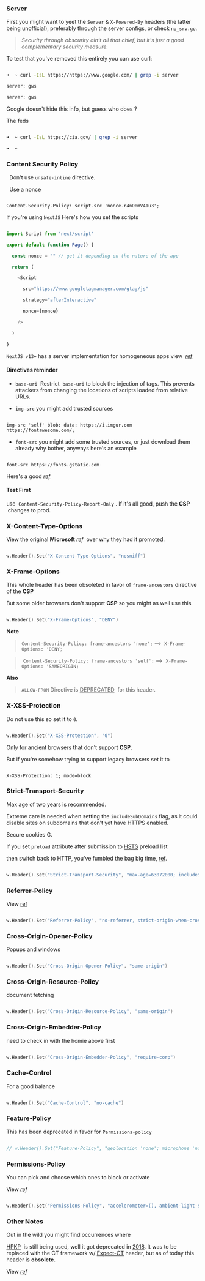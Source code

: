 ### Server 

First you might want to yeet the `Server` & `X-Powered-By` headers (the latter being unofficial), preferably through the server configs, or check `no_srv.go`.

> *Security through obscurity ain’t all that chief, but it's just a good complementary security measure.*

  

To test that you've removed this entirely you can use curl:

```bash

➜  ~ curl -IsL https://https://www.google.com/ | grep -i server

server: gws

server: gws

```

Google doesn't hide this info, but guess who does ?

The feds

```bash

➜  ~ curl -IsL https://cia.gov/ | grep -i server

➜  ~

```

  

### Content Security Policy

  

  Don't use `unsafe-inline` directive.

  Use a nonce

```http

Content-Security-Policy: script-src 'nonce-r4nD0mV41u3';

```

  

If you're using `NextJS` Here's how you set the scripts

  

```Typescript

import Script from 'next/script'

export default function Page() {

  const nonce = "" // get it depending on the nature of the app

  return (

    <Script

      src="https://www.googletagmanager.com/gtag/js"

      strategy="afterInteractive"

      nonce={nonce}

    />

  )

}

```

`NextJS v13+` has a server implementation for homogeneous apps view  *[ref](https://nextjs.org/docs/app/building-your-application/configuring/content-security-policy)*

  
  
  

#### Directives reminder

- `base-uri`  Restrict  `base-uri` to block the injection of <base> tags. This prevents attackers from changing the locations of scripts loaded from relative URLs.

- `img-src` you might add trusted sources

```http

img-src 'self' blob: data: https://i.imgur.com https://fontawesome.com/;

```

- `font-src` you might add some trusted sources, or just download them already why bother, anyways here's an example

  

```http

font-src https://fonts.gstatic.com

```

Here's a good *[ref](https://infosec.mozilla.org/guidelines/web_security.html#implementation-notes)*

#### Test First

use  `Content-Security-Policy-Report-Only` . If it's all good, push the **CSP**  changes to prod.

  

### X-Content-Type-Options

View the original **Microsoft** *[ref](https://learn.microsoft.com/en-us/archive/blogs/ie/ie8-security-part-vi-beta-2-update)*  over why they had it promoted.

  

```Go

w.Header().Set("X-Content-Type-Options", "nosniff")

```

  

### X-Frame-Options

This whole header has been obsoleted in favor of `frame-ancestors` directive of the **CSP**

But some older browsers don't support **CSP** so you might as well use this

```Go

w.Header().Set("X-Frame-Options", "DENY")

```

**Note**

> `Content-Security-Policy: frame-ancestors 'none';` ==>  `X-Frame-Options: 'DENY;`

>  `Content-Security-Policy: frame-ancestors 'self';` ==>  `X-Frame-Options: 'SAMEORIGIN;`

  

**Also**

> `ALLOW-FROM` Directive is <u>DEPRECATED</u>  for this header.

  

### X-XSS-Protection

Do not use this so set it to `0`.

```go

w.Header().Set("X-XSS-Protection", "0")

```

Only for ancient browsers that don't support **CSP**.

But if you're somehow trying to support legacy browsers set it to

```http

X-XSS-Protection: 1; mode=block

```

  

### Strict-Transport-Security

Max age of two years is recommended.

Extreme care is needed when setting the `includeSubDomains` flag, as it could disable sites on subdomains that don’t yet have HTTPS enabled.

Secure cookies G.

If you set `preload` attribute after submission to [HSTS](ttps://hstspreload.org) preload list

then switch back to HTTP, you've fumbled the bag big time, [ref](https://hstspreload.org/#removal).

  

```Go

w.Header().Set("Strict-Transport-Security", "max-age=63072000; includeSubDomains, preload")

```

  
  

### Referrer-Policy

View [ref](https://www.w3.org/TR/referrer-policy/#referrer-policy-no-referrer)

  

```Go

w.Header().Set("Referrer-Policy", "no-referrer, strict-origin-when-cross-origin")

```

  

### Cross-Origin-Opener-Policy

Popups and windows

```Go

w.Header().Set("Cross-Origin-Opener-Policy", "same-origin")

```

### Cross-Origin-Resource-Policy

document fetching

```go

w.Header().Set("Cross-Origin-Resource-Policy", "same-origin")

```

  

### Cross-Origin-Embedder-Policy

need to check in with the homie above first

  

```go

w.Header().Set("Cross-Origin-Embedder-Policy", "require-corp")

```

  

### Cache-Control

For a good balance

```go

w.Header().Set("Cache-Control", "no-cache")

```

  

### Feature-Policy

This has been deprecated in favor for `Permissions-policy`

```go

// w.Header().Set("Feature-Policy", "geolocation 'none'; microphone 'none'; camera 'none'")

```

### Permissions-Policy

You can pick and choose which ones to block or activate

View *[ref](https://www.w3.org/TR/permissions-policy/)*

  

```go

w.Header().Set("Permissions-Policy", "accelerometer=(), ambient-light-sensor=(), autoplay=(), battery=(), camera=(), clipboard-read=(), clipboard-write=(), cross-origin-isolated=(), display-capture=(), document-domain=(), encrypted-media=(), execution-while-not-rendered=(), execution-while-out-of-viewport=(), fullscreen=(), gamepad=(), geolocation=(self 'https://trusted.com'), gyroscope=(), magnetometer=(), microphone=(), midi=(), navigation-override=(), payment=(), picture-in-picture=(), publickey-credentials-get=(), screen-wake-lock=(), speaker=(), speaker-selection=(), sync-xhr=(), usb=(), web-share=(), xr-spatial-tracking=()")

```

  

### Other Notes

  

Out in the wild you might find occurrences where

[HPKP](https://tools.ietf.org/html/rfc7469)  is still being used, well it got deprecated in [2018](https://www.chromestatus.com/feature/5903385005916160). It was to be replaced with the CT framework w/ [Expect-CT](https://datatracker.ietf.org/doc/rfc9163/) header, but as of today this header is **obsolete**.

View *[ref](https://chromestatus.com/feature/6244547273687040)*